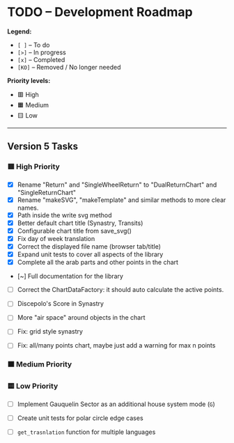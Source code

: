 # TODO – Development Roadmap

**Legend:**

- `[ ]` – To do  
- `[>]` – In progress  
- `[x]` – Completed  
- `[KO]` – Removed / No longer needed  

**Priority levels:**
- 🟥 High  
- 🟧 Medium  
- 🟨 Low  

---

## Version 5 Tasks

### 🟥 High Priority

- [x] Rename "Return" and "SingleWheelReturn" to "DualReturnChart" and "SingleReturnChart"
- [x] Rename "makeSVG", "makeTemplate" and similar methods to more clear names.
- [x] Path inside the write svg method
- [x] Better default chart title (Synastry, Transits)
- [x] Configurable chart title from save_svg()
- [x] Fix day of week translation
- [x] Correct the displayed file name (browser tab/title)
- [x] Expand unit tests to cover all aspects of the library
- [x] Complete all the arab parts and other points in the chart

- [~] Full documentation for the library

- [ ] Correct the ChartDataFactory: it should auto calculate the active points.
- [ ] Discepolo's Score in Synastry
- [ ] More "air space" around objects in the chart
- [ ] Fix: grid style synastry
- [ ] Fix: all/many points chart, maybe just add a warning for max n points



### 🟧 Medium Priority


### 🟨 Low Priority

- [ ] Implement Gauquelin Sector as an additional house system mode (`G`)
- [ ] Create unit tests for polar circle edge cases
- [ ] `get_trasnlation` function for multiple languages


